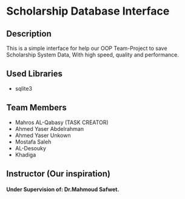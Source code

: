 # Scholarship Database Interface

## Description
This is a simple interface for help our OOP Team-Project to save Scholarship System Data, With high speed, quality and performance.


## Used Libraries
- sqlite3


## Team Members
- Mahros AL-Qabasy (TASK CREATOR)
- Ahmed Yaser Abdelrahman
- Ahmed Yaser Unkown
- Mostafa Saleh
- AL-Desouky
- Khadiga

## Instructor (Our inspiration)
#### Under Supervision of: Dr.Mahmoud Safwet.
